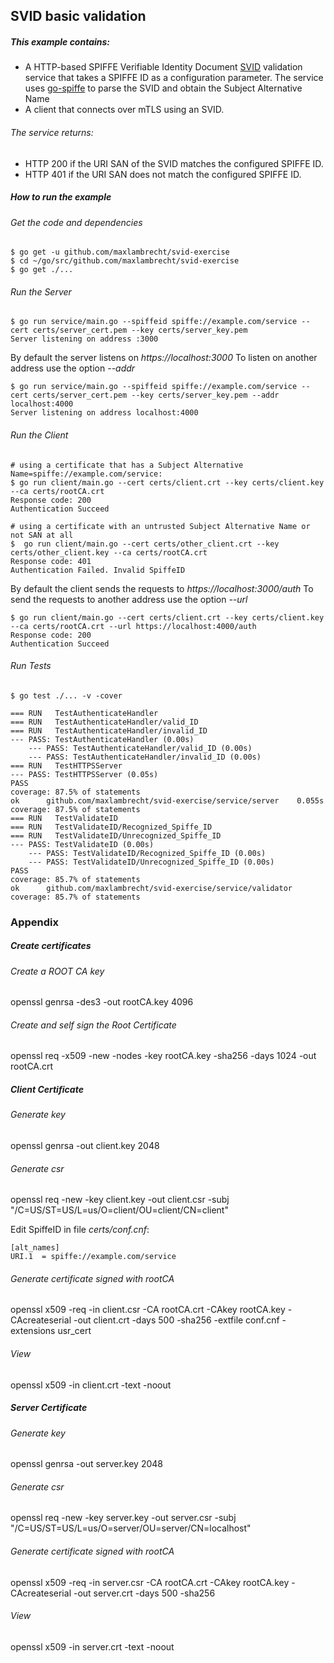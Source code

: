 ## SVID basic validation

##### This example contains: 
 - A HTTP-based SPIFFE Verifiable Identity Document [SVID](https://github.com/spiffe/spiffe/blob/master/standards/SPIFFE-ID.md) validation service that takes a SPIFFE ID as a configuration parameter. 
 The service uses [go-spiffe](https://github.com/spiffe/go-spiffe) to parse the SVID and obtain the Subject Alternative Name
 - A client that connects over mTLS using an SVID.
     
###### The service returns:

- HTTP 200 if the URI SAN of the SVID matches the configured SPIFFE ID.
- HTTP 401 if the URI SAN does not match the configured SPIFFE ID.

##### How to run the example

###### Get the code and dependencies

```
$ go get -u github.com/maxlambrecht/svid-exercise
$ cd ~/go/src/github.com/maxlambrecht/svid-exercise
$ go get ./... 
```


###### Run the Server
```
$ go run service/main.go --spiffeid spiffe://example.com/service --cert certs/server_cert.pem --key certs/server_key.pem
Server listening on address :3000
```

By default the server listens on _https://localhost:3000_
To listen on another address use the option _--addr_

```
$ go run service/main.go --spiffeid spiffe://example.com/service --cert certs/server_cert.pem --key certs/server_key.pem --addr localhost:4000
Server listening on address localhost:4000
```

###### Run the Client

```
# using a certificate that has a Subject Alternative Name=spiffe://example.com/service:
$ go run client/main.go --cert certs/client.crt --key certs/client.key --ca certs/rootCA.crt
Response code: 200
Authentication Succeed
```

```
# using a certificate with an untrusted Subject Alternative Name or not SAN at all
$  go run client/main.go --cert certs/other_client.crt --key certs/other_client.key --ca certs/rootCA.crt 
Response code: 401
Authentication Failed. Invalid SpiffeID
```

By default the client sends the requests to _https://localhost:3000/auth_
To send the requests to another address use the option _--url_ 

```
$ go run client/main.go --cert certs/client.crt --key certs/client.key --ca certs/rootCA.crt --url https://localhost:4000/auth
Response code: 200
Authentication Succeed
```


###### Run Tests


```
$ go test ./... -v -cover

=== RUN   TestAuthenticateHandler
=== RUN   TestAuthenticateHandler/valid_ID
=== RUN   TestAuthenticateHandler/invalid_ID
--- PASS: TestAuthenticateHandler (0.00s)
    --- PASS: TestAuthenticateHandler/valid_ID (0.00s)
    --- PASS: TestAuthenticateHandler/invalid_ID (0.00s)
=== RUN   TestHTTPSServer
--- PASS: TestHTTPSServer (0.05s)
PASS
coverage: 87.5% of statements
ok      github.com/maxlambrecht/svid-exercise/service/server    0.055s  coverage: 87.5% of statements
=== RUN   TestValidateID
=== RUN   TestValidateID/Recognized_Spiffe_ID
=== RUN   TestValidateID/Unrecognized_Spiffe_ID
--- PASS: TestValidateID (0.00s)
    --- PASS: TestValidateID/Recognized_Spiffe_ID (0.00s)
    --- PASS: TestValidateID/Unrecognized_Spiffe_ID (0.00s)
PASS
coverage: 85.7% of statements
ok      github.com/maxlambrecht/svid-exercise/service/validator        coverage: 85.7% of statements

```

### Appendix

##### Create certificates

###### Create a ROOT CA key
openssl genrsa -des3 -out rootCA.key 4096

###### Create and self sign the Root Certificate
openssl req -x509 -new -nodes -key rootCA.key -sha256 -days 1024 -out rootCA.crt

##### Client Certificate

###### Generate key
openssl genrsa -out client.key 2048

###### Generate csr
openssl req -new -key client.key -out client.csr -subj "/C=US/ST=US/L=us/O=client/OU=client/CN=client" 


Edit SpiffeID in file _certs/conf.cnf_:

```
[alt_names]
URI.1  = spiffe://example.com/service

```

###### Generate certificate signed with rootCA
openssl x509 -req -in client.csr -CA rootCA.crt -CAkey rootCA.key -CAcreateserial -out client.crt -days 500 -sha256 -extfile conf.cnf -extensions usr_cert

###### View
openssl x509 -in client.crt -text -noout 


##### Server Certificate

###### Generate key
openssl genrsa -out server.key 2048

###### Generate csr
openssl req -new -key server.key -out server.csr -subj "/C=US/ST=US/L=us/O=server/OU=server/CN=localhost" 

###### Generate certificate signed with rootCA
openssl x509 -req -in server.csr -CA rootCA.crt -CAkey rootCA.key -CAcreateserial -out server.crt -days 500 -sha256

###### View
openssl x509 -in server.crt -text -noout 


